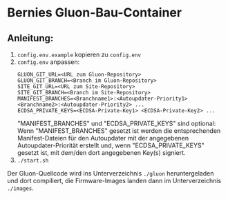 # Bernies Gluon-Bau-Container
## Anleitung:

1. `config.env.example` kopieren zu `config.env`
2. `config.env` anpassen:
   ```
   GLUON_GIT_URL=<URL zum Gluon-Repository>
   GLUON_GIT_BRANCH=<Branch im Gluon-Repository>
   SITE_GIT_URL=<URL zum Site-Repository>
   SITE_GIT_BRANCH=<Branch im Site-Repository>
   MANIFEST_BRANCHES=<Branchname1>:<Autoupdater-Priority1> <Branchname2>:<Autoupdater-Priority2> ...
   ECDSA_PRIVATE_KEYS=<ECDSA-Private-Key1> <ECDSA-Private-Key2> ...
   ```
   "MANIFEST_BRANCHES" und "ECDSA_PRIVATE_KEYS" sind optional:
   Wenn "MANIFEST_BRANCHES" gesetzt ist werden die entsprechenden Manifest-Dateien für den Autoupdater mit der angegebenen Autoupdater-Priorität erstellt und, wenn "ECDSA_PRIVATE_KEYS" gesetzt ist, mit dem/den dort angegebenen Key(s) signiert.
3. `./start.sh`

Der Gluon-Quellcode wird ins Unterverzeichnis `./gluon` heruntergeladen und dort compiliert, die Firmware-Images landen dann im Unterverzeichnis `./images`.
